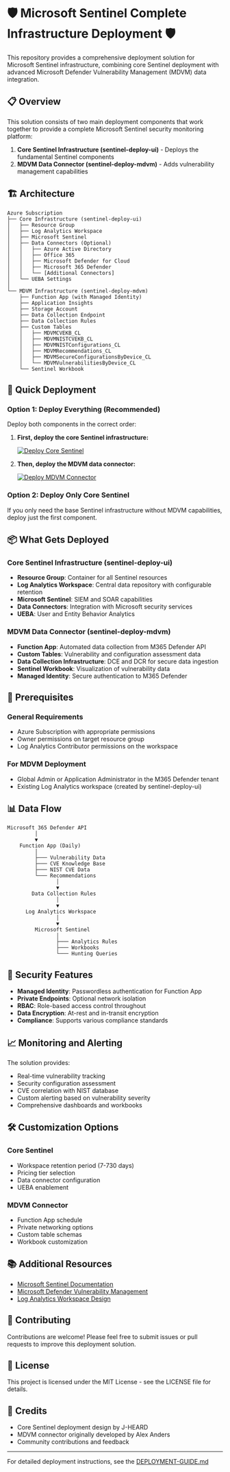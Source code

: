 # 🛡️ Microsoft Sentinel Complete Infrastructure Deployment 🛡️

This repository provides a comprehensive deployment solution for Microsoft Sentinel infrastructure, combining core Sentinel deployment with advanced Microsoft Defender Vulnerability Management (MDVM) data integration.

## 📋 Overview

This solution consists of two main deployment components that work together to provide a complete Microsoft Sentinel security monitoring platform:

1. **Core Sentinel Infrastructure (sentinel-deploy-ui)** - Deploys the fundamental Sentinel components
2. **MDVM Data Connector (sentinel-deploy-mdvm)** - Adds vulnerability management capabilities

## 🏗️ Architecture

```
Azure Subscription
├── Core Infrastructure (sentinel-deploy-ui)
│   ├── Resource Group
│   ├── Log Analytics Workspace
│   ├── Microsoft Sentinel
│   ├── Data Connectors (Optional)
│   │   ├── Azure Active Directory
│   │   ├── Office 365
│   │   ├── Microsoft Defender for Cloud
│   │   ├── Microsoft 365 Defender
│   │   └── [Additional Connectors]
│   └── UEBA Settings
│
└── MDVM Infrastructure (sentinel-deploy-mdvm)
    ├── Function App (with Managed Identity)
    ├── Application Insights
    ├── Storage Account
    ├── Data Collection Endpoint
    ├── Data Collection Rules
    ├── Custom Tables
    │   ├── MDVMCVEKB_CL
    │   ├── MDVMNISTCVEKB_CL
    │   ├── MDVMNISTConfigurations_CL
    │   ├── MDVMRecommendations_CL
    │   ├── MDVMSecureConfigurationsByDevice_CL
    │   └── MDVMVulnerabilitiesByDevice_CL
    └── Sentinel Workbook
```

## 🚀 Quick Deployment

### Option 1: Deploy Everything (Recommended)
Deploy both components in the correct order:

1. **First, deploy the core Sentinel infrastructure:**
   
   [![Deploy Core Sentinel](https://aka.ms/deploytoazurebutton)](https://portal.azure.com/#create/Microsoft.Template/uri/https%3A%2F%2Fraw.githubusercontent.com%2FJ-HEARD%2Fsentinel-deploy-ui%2Fmain%2Fazuredeploy.json/createUIDefinitionUri/https%3A%2F%2Fraw.githubusercontent.com%2FJ-HEARD%2Fsentinel-deploy-ui%2Fmain%2FcreateUiDefinition.json)

2. **Then, deploy the MDVM data connector:**
   
   [![Deploy MDVM Connector](https://aka.ms/deploytoazurebutton)](https://portal.azure.com/#create/Microsoft.Template/uri/https%3A%2F%2Fraw.githubusercontent.com%2FJ-HEARD%2Fsentinel-deploy-mdvm%2Fmaster%2FazureDeploy.json)

### Option 2: Deploy Only Core Sentinel
If you only need the base Sentinel infrastructure without MDVM capabilities, deploy just the first component.

## 📦 What Gets Deployed

### Core Sentinel Infrastructure (sentinel-deploy-ui)
- **Resource Group**: Container for all Sentinel resources
- **Log Analytics Workspace**: Central data repository with configurable retention
- **Microsoft Sentinel**: SIEM and SOAR capabilities
- **Data Connectors**: Integration with Microsoft security services
- **UEBA**: User and Entity Behavior Analytics

### MDVM Data Connector (sentinel-deploy-mdvm)
- **Function App**: Automated data collection from M365 Defender API
- **Custom Tables**: Vulnerability and configuration assessment data
- **Data Collection Infrastructure**: DCE and DCR for secure data ingestion
- **Sentinel Workbook**: Visualization of vulnerability data
- **Managed Identity**: Secure authentication to M365 Defender

## 🔧 Prerequisites

### General Requirements
- Azure Subscription with appropriate permissions
- Owner permissions on target resource group
- Log Analytics Contributor permissions on the workspace

### For MDVM Deployment
- Global Admin or Application Administrator in the M365 Defender tenant
- Existing Log Analytics workspace (created by sentinel-deploy-ui)

## 📊 Data Flow

```
Microsoft 365 Defender API
         │
         ▼
    Function App (Daily)
         │
         ├─── Vulnerability Data
         ├─── CVE Knowledge Base
         ├─── NIST CVE Data
         └─── Recommendations
                │
                ▼
        Data Collection Rules
                │
                ▼
      Log Analytics Workspace
                │
                ▼
         Microsoft Sentinel
                │
                ├─── Analytics Rules
                ├─── Workbooks
                └─── Hunting Queries
```

## 🔐 Security Features

- **Managed Identity**: Passwordless authentication for Function App
- **Private Endpoints**: Optional network isolation
- **RBAC**: Role-based access control throughout
- **Data Encryption**: At-rest and in-transit encryption
- **Compliance**: Supports various compliance standards

## 📈 Monitoring and Alerting

The solution provides:
- Real-time vulnerability tracking
- Security configuration assessment
- CVE correlation with NIST database
- Custom alerting based on vulnerability severity
- Comprehensive dashboards and workbooks

## 🛠️ Customization Options

### Core Sentinel
- Workspace retention period (7-730 days)
- Pricing tier selection
- Data connector configuration
- UEBA enablement

### MDVM Connector
- Function App schedule
- Private networking options
- Custom table schemas
- Workbook customization

## 📚 Additional Resources

- [Microsoft Sentinel Documentation](https://docs.microsoft.com/azure/sentinel/)
- [Microsoft Defender Vulnerability Management](https://docs.microsoft.com/microsoft-365/security/defender-vulnerability-management/)
- [Log Analytics Workspace Design](https://docs.microsoft.com/azure/azure-monitor/logs/workspace-design)

## 🤝 Contributing

Contributions are welcome! Please feel free to submit issues or pull requests to improve this deployment solution.

## 📄 License

This project is licensed under the MIT License - see the LICENSE file for details.

## 🙏 Credits

- Core Sentinel deployment design by J-HEARD
- MDVM connector originally developed by Alex Anders
- Community contributions and feedback

---

For detailed deployment instructions, see the [DEPLOYMENT-GUIDE.md](DEPLOYMENT-GUIDE.md)

